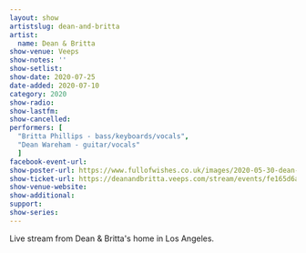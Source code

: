 ```yaml
---
layout: show
artistslug: dean-and-britta
artist:
  name: Dean & Britta
show-venue: Veeps
show-notes: ''
show-setlist:
show-date: 2020-07-25
date-added: 2020-07-10
category: 2020
show-radio:
show-lastfm:
show-cancelled:
performers: [
  "Britta Phillips - bass/keyboards/vocals",
  "Dean Wareham - guitar/vocals"
  ]
facebook-event-url:
show-poster-url: https://www.fullofwishes.co.uk/images/2020-05-30-dean-and-britta-veeps.jpg
show-ticket-url: https://deanandbritta.veeps.com/stream/events/fe165d6a1fcf
show-venue-website:
show-additional:
support:
show-series: 
---
```

Live stream from Dean & Britta's home in Los Angeles.  
